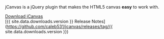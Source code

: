 jCanvas is a jQuery plugin that makes the HTML5 canvas **easy** to work with.

[Download jCanvas](https://www.npmjs.com/package/jcanvas)  
[{{ site.data.downloads.version }} Release Notes](https://github.com/caleb531/jcanvas/releases/tag/{{ site.data.downloads.version }})
